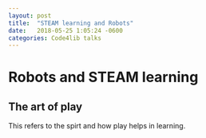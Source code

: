 ```yaml
---
layout: post
title:  "STEAM learning and Robots"
date:   2018-05-25 1:05:24 -0600
categories: Code4lib talks
---
```


# Robots and STEAM learning
##

## The art of play

This refers to the spirt and how play helps in learning.
